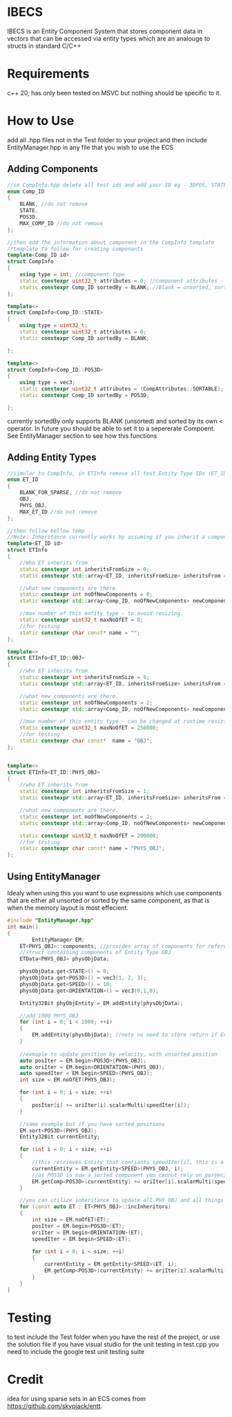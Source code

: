 # IBECS
IBECS is an Entity Component System that stores component data in vectors that can be accessed via entity types which are an analouge to structs in standard C/C++
# Requirements
c++ 20, has only been tested on MSVC but nothing should be specific to it.
# How to Use
add all .hpp files not in the Test folder to your project and then include EntityManager.hpp in any file that you wish to use the ECS
## Adding Components
```c++
//in CompInfo.hpp delete all test ids and add your ID eg - 3DPOS, STATE
enum Comp_ID
{
	BLANK, //do not remove
	STATE,
	POS3D,
	MAX_COMP_ID //do not remove
};

//then add the information about component in the CompInfo template
//template to follow for creating componants
template<Comp_ID id>
struct CompInfo
{
	using type = int; //component type
	static constexpr uint32_t attributes = 0; //component attributes - used for deciding on what SS options to use
	static constexpr Comp_ID sortedBy = BLANK; //Blank = unsorted, sorted by anything other than itself or unsorted is not implemented yet
};

template<>
struct CompInfo<Comp_ID::STATE>
{
	using type = uint32_t;
	static constexpr uint32_t attributes = 0;
	static constexpr Comp_ID sortedBy = BLANK;

};

template<>
struct CompInfo<Comp_ID::POS3D>
{
	using type = vec3;
	static constexpr uint32_t attributes = (CompAttributes::SORTABLE);
	static constexpr Comp_ID sortedBy = POS3D;

};
```
currently sortedBy only supports BLANK (unsorted) and sorted by its own < operator. In future you should be able to set it to a sepererate Compoent.
See EntityManager section to see how this functions
## Adding Entity Types
```c++
//simular to CompInfo, in ETInfo remove all test Entity Type IDs (ET_ID) and add your own e.g OBJ, PHYS_OBJ
enum ET_ID
{
	BLANK_FOR_SPARSE, //do not remove
	OBJ,
	PHYS_OBJ,
	MAX_ET_ID //do not remove
};

//then follow bellow temp
//Note: Inheritance currently works by assuming if you inherit a component from 2 parents that you only want one of that Component.
template<ET_ID id>
struct ETInfo
{
	//Who ET inherits from
	static constexpr int inheritsFromSize = 0;
	static constexpr std::array<ET_ID, inheritsFromSize> inheritsFrom = {};

	//what new components are there. 
	static constexpr int noOfNewComponents = 0;
	static constexpr std::array<Comp_ID, noOfNewComponents> newComponents = {};

	//max number of this entity type - to avoid resizing.
	static constexpr uint32_t maxNoOfET = 0;
	//for testing
	static constexpr char const* name = "";
};

template<>
struct ETInfo<ET_ID::OBJ>
{
	//who ET inherits from
	static constexpr int inheritsFromSize = 0;
	static constexpr std::array<ET_ID, inheritsFromSize> inheritsFrom = {};

	//what new components are there. 
	static constexpr int noOfNewComponents = 2;
	static constexpr std::array<Comp_ID, noOfNewComponents> newComponents = { Comp_ID::STATE, Comp_ID::POS3D };

	//max number of this entity type - can be changed at runtime resizing sparse set.
	static constexpr uint32_t maxNoOfET = 250000;
	//for testing
	static constexpr char const*  name = "OBJ";
};


template<>
struct ETInfo<ET_ID::PHYS_OBJ>
{
	//who ET inherits from
	static constexpr int inheritsFromSize = 1;
	static constexpr std::array<ET_ID, inheritsFromSize> inheritsFrom = { ET_ID::OBJ };

	//what new components are there. 
	static constexpr int noOfNewComponents = 2;
	static constexpr std::array<Comp_ID, noOfNewComponents> newComponents = { Comp_ID::SPEED, Comp_ID::ORIENTATION };

	static constexpr uint32_t maxNoOfET = 200000;
	//for testing
	static constexpr char const* name = "PHYS_OBJ";
};

```
## Using EntityManager
Idealy when using this you want to use expressions which use components that are either all unsorted or sorted by the same component, as that is when the memory layout is most effecient. 
```c++
#include "EntityManager.hpp"
int main()
{
		EntityManager EM;
	ET<PHYS_OBJ>::components; //provides array of components for reference
	//struct containing components of Entity Type OBJ
	ETData<PHYS_OBJ> physObjData;

	physObjData.get<STATE>() = 0;
	physObjData.get<POS3D>() = vec3(1, 2, 3);
	physObjData.get<SPEED>() = 10;
	physObjData.get<ORIENTATION>() = vec3(0,1,0);

	Entity32Bit phyObjEntity = EM.addEntity(physObjData);

	//add 1000 PHYS_OBJ
	for (int i = 0; i < 1000; ++i)
	{		
		EM.addEntity(physObjData); //note no need to store return if Entity is anonymous 
	}
	
	//exmaple to update position by velocity, with unsorted position
	auto posIter = EM.begin<POS3D>(PHYS_OBJ);
	auto oriIter = EM.begin<ORIENTATION>(PHYS_OBJ);
	auto speedIter = EM.begin<SPEED>(PHYS_OBJ);
	int size = EM.noOfET(PHYS_OBJ);

	for (int i = 0; i < size; ++i)
	{
		posIter[i] += oriIter[i].scalarMulti(speedIter[i]);
	}

	//same example but if you have sorted positions
	EM.sort<POS3D>(PHYS_OBJ);
	Entity32Bit currentEntity;

	for (int i = 0; i < size; ++i)
	{
		//this retrieves Entity that contiants speedIter[i], this is a slower way to access data so systems should avoid if possible.
		currentEntity = EM.getEntity<SPEED>(PHYS_OBJ, i); 
		//as POS3D is now a sorted component you cannot rely on posVecIter[i] belonging to same entity as ori/speedVecIter[i]
		EM.getComp<POS3D>(currentEntity) += oriIter[i].scalarMulti(speedIter[i]);
	}

	//you can utilize inheritance to update all PHY_OBJ and all things that inherit from it 
	for (const auto ET : ET<PHYS_OBJ>::incInheritors)
	{
		int size = EM.noOfET(ET);
		posIter = EM.begin<POS3D>(ET);
		oriIter = EM.begin<ORIENTATION>(ET);
		speedIter = EM.begin<SPEED>(ET);

		for (int i = 0; i < size; ++i)
		{
			currentEntity = EM.getEntity<SPEED>(ET, i);
			EM.getComp<POS3D>(currentEntity) += oriIter[i].scalarMulti(speedIter[i]);
		}
	}
}
```
# Testing
to test include the Test folder when you have the rest of the project, or use the solution file if you have visual studio
for the unit testing in test.cpp you need to include the google test unit testing suite
# Credit
idea for using sparse sets in an ECS comes from https://github.com/skypjack/entt.
